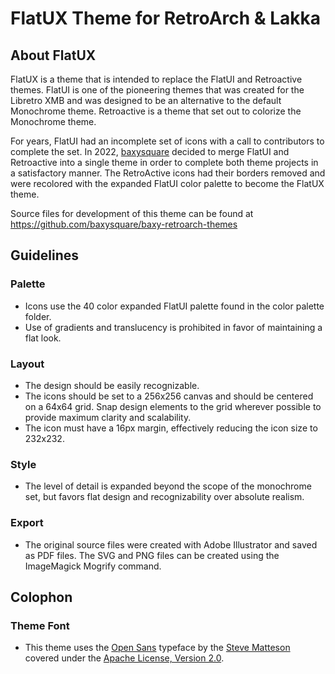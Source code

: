FlatUX Theme for RetroArch & Lakka
====================

About FlatUX
-----------------

FlatUX is a theme that is intended to replace the FlatUI and Retroactive themes.  FlatUI is one of the pioneering themes that was created for the Libretro XMB and was designed to be an alternative to the default Monochrome theme.  Retroactive is a theme that set out to colorize the Monochrome theme.  

For years, FlatUI had an incomplete set of icons with a call to contributors to complete the set. In 2022, [baxysquare](https://github.com/baxysquare/) decided to merge FlatUI and Retroactive into a single theme in order to complete both theme projects in a satisfactory manner. The RetroActive icons had their borders removed and were recolored with the expanded FlatUI color palette to become the FlatUX theme. 

Source files for development of this theme can be found at https://github.com/baxysquare/baxy-retroarch-themes

Guidelines
----------

### Palette

 * Icons use the 40 color expanded FlatUI palette found in the color palette folder. 
 * Use of gradients and translucency is prohibited in favor of maintaining a flat look.

### Layout

 * The design should be easily recognizable.
 * The icons should be set to a 256x256 canvas and should be centered on a 64x64 grid. Snap design elements to the grid wherever possible to provide maximum clarity and scalability.
 * The icon must have a 16px margin, effectively reducing the icon size to 232x232.
 
### Style

 * The level of detail is expanded beyond the scope of the monochrome set, but favors flat design and recognizability over absolute realism.

### Export
 * The original source files were created with Adobe Illustrator and saved as PDF files. The SVG and PNG files can be created using the ImageMagick Mogrify command.

Colophon
----------

### Theme Font
 * This theme uses the [Open Sans](http://mplus-fonts.osdn.jp/design.html#mplus_p1) typeface by the [Steve Matteson](https://twitter.com/@SteveMatteson1) covered under the [Apache License, Version 2.0](http://www.apache.org/licenses/LICENSE-2.0).

